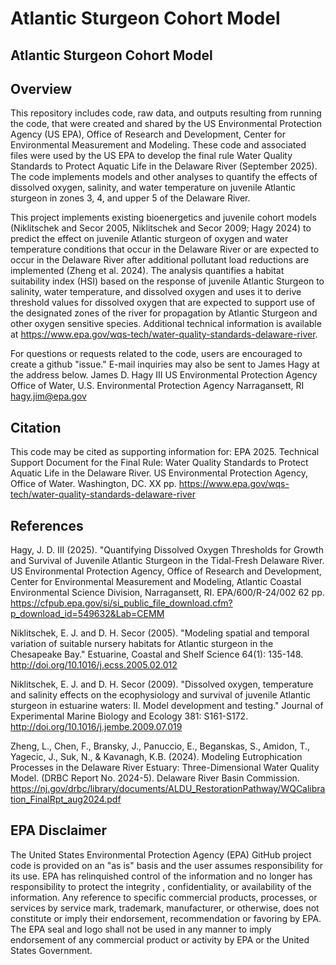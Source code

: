 # Atlantic Sturgeon Cohort Model

## Atlantic Sturgeon Cohort Model

## Overview
This repository includes code, raw data, and outputs resulting from running the code, that were created and shared by the US Environmental Protection Agency (US EPA), Office of Research and Development, Center for Environmental Measurement and Modeling. These code and associated files were used by the US EPA to develop the final rule Water Quality Standards to Protect Aquatic Life in the Delaware River (September 2025). The code implements models and other analyses to quantify the effects of dissolved oxygen, salinity, and water temperature on juvenile Atlantic sturgeon in zones 3, 4, and upper 5 of the Delaware River.

This project implements existing bioenergetics and juvenile cohort models (Niklitschek and Secor 2005, Niklitschek and Secor 2009; Hagy 2024) to predict the effect on juvenile Atlantic sturgeon of oxygen and water temperature conditions that occur in the Delaware River or are expected to occur in the Delaware River after additional pollutant load reductions are implemented (Zheng et al. 2024). The analysis quantifies a habitat suitability index (HSI) based on the response of juvenile Atlantic Sturgeon to salinity, water temperature, and dissolved oxygen and uses it to derive threshold values for dissolved oxygen that are expected to support use of the designated zones of the river for propagation by Atlantic Sturgeon and other oxygen sensitive species. Additional technical information is available at https://www.epa.gov/wqs-tech/water-quality-standards-delaware-river.

For questions or requests related to the code, users are encouraged to create a github "issue." E-mail inquiries may also be sent to James Hagy at the address below.
James D. Hagy III
US Environmental Protection Agency
Office of Water, U.S. Environmental Protection Agency
Narragansett, RI
hagy.jim@epa.gov

## Citation
This code may be cited as supporting information for:
EPA 2025. Technical Support Document for the Final Rule: Water Quality Standards to Protect Aquatic Life in the Delaware River. US Environmental Protection Agency, Office of Water. Washington, DC. XX pp. https://www.epa.gov/wqs-tech/water-quality-standards-delaware-river

## References
Hagy, J. D. III (2025). "Quantifying Dissolved Oxygen Thresholds for Growth and Survival of Juvenile Atlantic Sturgeon in the Tidal-Fresh Delaware River. US Environmental Protection Agency, Office of Research and Development, Center for Environmental Measurement and Modeling, Atlantic Coastal Environmental Science Division, Narragansett, RI. EPA/600/R-24/002 62 pp. https://cfpub.epa.gov/si/si_public_file_download.cfm?p_download_id=549632&Lab=CEMM

Niklitschek, E. J. and D. H. Secor (2005). "Modeling spatial and temporal variation of suitable nursery habitats for Atlantic sturgeon in the Chesapeake Bay." Estuarine, Coastal and Shelf Science 64(1): 135-148. http://doi.org/10.1016/j.ecss.2005.02.012

Niklitschek, E. J. and D. H. Secor (2009). "Dissolved oxygen, temperature and salinity effects on the ecophysiology and survival of juvenile Atlantic sturgeon in estuarine waters: II. Model development and testing." Journal of Experimental Marine Biology and Ecology 381: S161-S172. http://doi.org/10.1016/j.jembe.2009.07.019

Zheng, L., Chen, F., Bransky, J., Panuccio, E., Beganskas, S., Amidon, T., Yagecic, J., Suk, N., & Kavanagh, K.B. (2024). Modeling Eutrophication Processes in the Delaware River Estuary: Three-Dimensional Water Quality Model. (DRBC Report No. 2024-5). Delaware River Basin Commission. https://nj.gov/drbc/library/documents/ALDU_RestorationPathway/WQCalibration_FinalRpt_aug2024.pdf

## EPA Disclaimer
The United States Environmental Protection Agency (EPA) GitHub project code is provided on an "as is" basis and the user assumes responsibility for its use. EPA has relinquished control of the information and no longer has responsibility to protect the integrity , confidentiality, or availability of the information. Any reference to specific commercial products, processes, or services by service mark, trademark, manufacturer, or otherwise, does not constitute or imply their endorsement, recommendation or favoring by EPA. The EPA seal and logo shall not be used in any manner to imply endorsement of any commercial product or activity by EPA or the United States Government.

